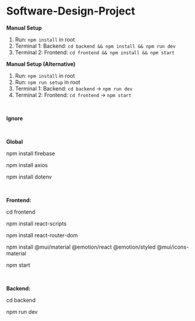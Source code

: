 # Software-Design-Project

**Manual Setup**
1. Run: `npm install` in root
2. Terminal 1: Backend: `cd backend && npm install && npm run dev`
3. Terminal 2: Frontend: `cd frontend && npm install && npm start`

**Manual Setup (Alternative)**
1. Run: `npm install` in root
2. Run: `npm run setup` in root
3. Terminal 1: Backend: `cd backend` -> `npm run dev`
4. Terminal 2: Frontend: `cd frontend` -> `npm start`

<br>

**Ignore** 

<br> 

**Global**

npm install firebase

npm install axios

npm install dotenv

<br>

**Frontend:**

cd frontend 

npm install react-scripts

npm install react-router-dom

npm install @mui/material @emotion/react @emotion/styled @mui/icons-material

npm start

<br>

**Backend:** 

cd backend

npm run dev



